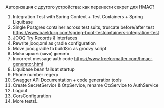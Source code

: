 Авторизация с другого устройства: как перенести секрет для HMAC?

1. Integration Test with Spring Context + Test Containers + Spring Liquibase
2. Single Postgres container across test suits, truncate before/after test
   https://www.baeldung.com/spring-boot-testcontainers-integration-test
3. JOOQ Try Records & Interfaces
4. Rewrite jooq.xml as gradle configuration
5. Move jooq.gradle to buildSrc as groovy script
6. Make upsert (save) generic
7. Incorrect message auth code https://www.freeformatter.com/hmac-generator.html
8. Liquibase bean fails at startup
9. Phone number regexp
10. Swagger API Documentation + code generation tools
11. Create SecretService & OtpService, rename OtpService to AuthService
12. Logout
13. CorsConfiguration
14. More tests!..
